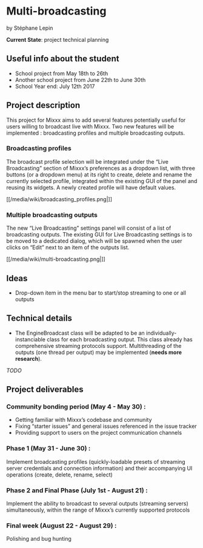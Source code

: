 # Multi-broadcasting

by Stéphane Lepin

**Current State**: project technical planning

## Useful info about the student

  - School project from May 18th to 26th
  - Another school project from June 22th to June 30th
  - School Year end: July 12th 2017

## Project description

This project for Mixxx aims to add several features potentially useful
for users willing to broadcast live with Mixxx. Two new features will be
implemented : broadcasting profiles and multiple broadcasting outputs.

### Broadcasting profiles

The broadcast profile selection will be integrated under the “Live
Broadcasting” section of Mixxx’s preferences as a dropdown list, with
three buttons (or a dropdown menu) at its right to create, delete and
rename the currently selected profile, integrated within the existing
GUI of the panel and reusing its widgets. A newly created profile will
have default values.

[[/media/wiki/broadcasting_profiles.png|]]

### Multiple broadcasting outputs

The new “Live Broadcasting” settings panel will consist of a list of
broadcasting outputs. The existing GUI for Live Broadcasting settings is
to be moved to a dedicated dialog, which will be spawned when the user
clicks on “Edit” next to an item of the outputs list.

[[/media/wiki/multi-broadcasting.png|]]

## Ideas

  - Drop-down item in the menu bar to start/stop streaming to one or all
    outputs

## Technical details

  - The EngineBroadcast class will be adapted to be an
    individually-instanciable class for each broadcasting output. This
    class already has comprehensive streaming protocols support.
    Multithreading of the outputs (one thread per output) may be
    implemented (**needs more research**).

*TODO*

## Project deliverables

### Community bonding period (May 4 - May 30) :

  - Getting familiar with Mixxx’s codebase and community
  - Fixing “starter issues” and general issues referenced in the issue
    tracker
  - Providing support to users on the project communication channels

### Phase 1 (May 31 - June 30) :

Implement broadcasting profiles (quickly-loadable presets of streaming
server credentials and connection information) and their accompanying UI
operations (create, delete, rename, select)

### Phase 2 and Final Phase (July 1st - August 21) :

Implement the ability to broadcast to several outputs (streaming
servers) simultaneously, within the range of Mixxx’s currently supported
protocols

### Final week (August 22 - August 29) :

Polishing and bug hunting
